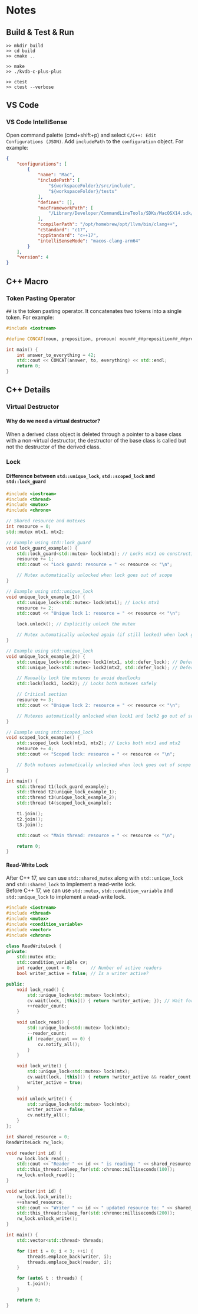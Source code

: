 # Notes
## Build & Test & Run
```
>> mkdir build
>> cd build
>> cmake ..

>> make
>> ./kvdb-c-plus-plus

>> ctest
>> ctest --verbose
```

## VS Code
### VS Code IntelliSense
Open command palette (cmd+shift+p) and select `C/C++: Edit Configurations (JSON)`. Add `includePath` to the `configuration` object. For example:
``` json
{
    "configurations": [
        {
            "name": "Mac",
            "includePath": [
                "${workspaceFolder}/src/include",
                "${workspaceFolder}/tests"
            ],
            "defines": [],
            "macFrameworkPath": [
                "/Library/Developer/CommandLineTools/SDKs/MacOSX14.sdk/System/Library/Frameworks"
            ],
            "compilerPath": "/opt/homebrew/opt/llvm/bin/clang++",
            "cStandard": "c17",
            "cppStandard": "c++17",
            "intelliSenseMode": "macos-clang-arm64"
        }
    ],
    "version": 4
}
```

## C++ Macro
### Token Pasting Operator
`##` is the token pasting operator. It concatenates two tokens into a single token. For example:
``` C++
#include <iostream>

#define CONCAT(noun, preposition, pronoun) noun##_##preposition##_##pronoun

int main() {
    int answer_to_everything = 42;
    std::cout << CONCAT(answer, to, everything) << std::endl;
    return 0;
}
```

## C++ Details
### Virtual Destructor
#### Why do we need a virtual destructor?
When a derived class object is deleted through a pointer to a base class with a non-virtual destructor, the destructor of the base class is called but not the destructor of the derived class.

### Lock
#### Difference between `std::unique_lock`, `std::scoped_lock` and `std::lock_guard`
``` C++
#include <iostream>
#include <thread>
#include <mutex>
#include <chrono>

// Shared resource and mutexes
int resource = 0;
std::mutex mtx1, mtx2;

// Example using std::lock_guard
void lock_guard_example() {
    std::lock_guard<std::mutex> lock(mtx1); // Locks mtx1 on construction
    resource += 1;
    std::cout << "Lock guard: resource = " << resource << "\n";

    // Mutex automatically unlocked when lock goes out of scope
}

// Example using std::unique_lock
void unique_lock_example_1() {
    std::unique_lock<std::mutex> lock(mtx1); // Locks mtx1
    resource += 2;
    std::cout << "Unique lock 1: resource = " << resource << "\n";

    lock.unlock(); // Explicitly unlock the mutex

    // Mutex automatically unlocked again (if still locked) when lock goes out of scope
}

// Example using std::unique_lock
void unique_lock_example_2() {
    std::unique_lock<std::mutex> lock1(mtx1, std::defer_lock); // Defer locking
    std::unique_lock<std::mutex> lock2(mtx2, std::defer_lock); // Defer locking

    // Manually lock the mutexes to avoid deadlocks
    std::lock(lock1, lock2); // Locks both mutexes safely

    // Critical section
    resource += 3;
    std::cout << "Unique lock 2: resource = " << resource << "\n";

    // Mutexes automatically unlocked when lock1 and lock2 go out of scope
}

// Example using std::scoped_lock
void scoped_lock_example() {
    std::scoped_lock lock(mtx1, mtx2); // Locks both mtx1 and mtx2
    resource += 4;
    std::cout << "Scoped lock: resource = " << resource << "\n";

    // Both mutexes automatically unlocked when lock goes out of scope
}

int main() {
    std::thread t1(lock_guard_example);
    std::thread t2(unique_lock_example_1);
    std::thread t3(unique_lock_example_2);
    std::thread t4(scoped_lock_example);

    t1.join();
    t2.join();
    t3.join();

    std::cout << "Main thread: resource = " << resource << "\n";

    return 0;
}
```

#### Read-Write Lock
After C++ 17, we can use `std::shared_mutex` along with `std::unique_lock` and `std::shared_lock` to implement a read-write lock.  
Before C++ 17, we can use `std::mutex`, `std::condition_variable` and `std::unique_lock` to implement a read-write lock.

``` C++
#include <iostream>
#include <thread>
#include <mutex>
#include <condition_variable>
#include <vector>
#include <chrono>

class ReadWriteLock {
private:
    std::mutex mtx;
    std::condition_variable cv;
    int reader_count = 0;       // Number of active readers
    bool writer_active = false; // Is a writer active?

public:
    void lock_read() {
        std::unique_lock<std::mutex> lock(mtx);
        cv.wait(lock, [this]() { return !writer_active; }); // Wait for no active writer
        ++reader_count;
    }

    void unlock_read() {
        std::unique_lock<std::mutex> lock(mtx);
        --reader_count;
        if (reader_count == 0) {
            cv.notify_all();
        }
    }

    void lock_write() {
        std::unique_lock<std::mutex> lock(mtx);
        cv.wait(lock, [this]() { return !writer_active && reader_count == 0; }); // Wait for no readers or writers
        writer_active = true;
    }

    void unlock_write() {
        std::unique_lock<std::mutex> lock(mtx);
        writer_active = false;
        cv.notify_all();
    }
};

int shared_resource = 0;
ReadWriteLock rw_lock;

void reader(int id) {
    rw_lock.lock_read();
    std::cout << "Reader " << id << " is reading: " << shared_resource << "\n";
    std::this_thread::sleep_for(std::chrono::milliseconds(100));
    rw_lock.unlock_read();
}

void writer(int id) {
    rw_lock.lock_write();
    ++shared_resource;
    std::cout << "Writer " << id << " updated resource to: " << shared_resource << "\n";
    std::this_thread::sleep_for(std::chrono::milliseconds(200));
    rw_lock.unlock_write();
}

int main() {
    std::vector<std::thread> threads;

    for (int i = 0; i < 3; ++i) {
        threads.emplace_back(writer, i);
        threads.emplace_back(reader, i);
    }

    for (auto& t : threads) {
        t.join();
    }

    return 0;
}
```

